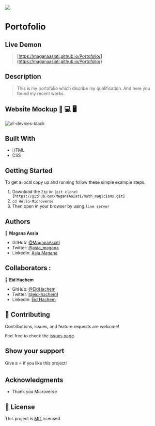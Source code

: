 
![](https://img.shields.io/badge/Microverse-blueviolet)


# Portofolio

## Live Demon

> [https://maganaasiati.github.io/Portofolio/](https://maganaasiati.github.io/Portofolio/)
## Description

> This is my  portofolio which discribe my qualification. And here you found my recent works.  

## Website Mockup 📱 💻 🖥️
![all-devices-black](https://user-images.githubusercontent.com/95297251/172169864-395711b0-f62a-4aa6-be75-0040027ddbf5.png)


## Built With

- HTML
- CSS

## Getting Started

To get a local copy up and running follow these simple example steps.
1. Download the `Zip` or `(git clone)[https://github.com/MaganaAsiati/math_magicians.git]`
2. `cd Hello-Microverse`
3. Then open in your browser by using `live server`

## Authors

👤 **Magana Assia**

- GitHub: [@MaganaAsiati ](https://github.com/MaganaAsiati)
- Twitter: [@asia_magana](https://twitter.com/asia_magana)
- LinkedIn: [Asia Magana](https://www.linkedin.com/in/asia-magana-60b451200/)

## Collaborators :

👤 **Eid Hachem**

- GitHub: [@EidHachem ](https://github.com/EidHachem)
- Twitter: [@eid-hachem1](https://twitter.com/eidhachem1)
- LinkedIn: [Eid Hachem](https://www.linkedin.com/in/eidhachem1/)

## 🤝 Contributing

Contributions, issues, and feature requests are welcome!

Feel free to check the [issues page](../../issues/).

## Show your support

Give a ⭐️ if you like this project!

## Acknowledgments

- Thank you Microverse

## 📝 License

This project is [MIT](./MIT.md) licensed.
